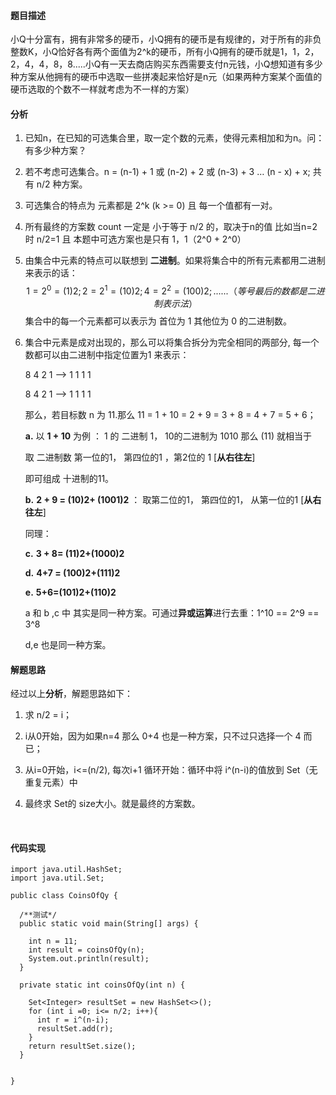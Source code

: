#### 题目描述

小Q十分富有，拥有非常多的硬币，小Q拥有的硬币是有规律的，对于所有的非负整数K，小Q恰好各有两个面值为2^k的硬币，所有小Q拥有的硬币就是1，1，2，2，4，4，8，8.....小Q有一天去商店购买东西需要支付n元钱，小Q想知道有多少种方案从他拥有的硬币中选取一些拼凑起来恰好是n元（如果两种方案某个面值的硬币选取的个数不一样就考虑为不一样的方案）

#### 分析

1. 已知n，在已知的可选集合里，取一定个数的元素，使得元素相加和为n。问：有多少种方案？


2. 若不考虑可选集合。n = (n-1) + 1 或 (n-2) + 2 或 (n-3) + 3 … (n - x) + x;  共有 n/2 种方案。

3. 可选集合的特点为 元素都是 2^k (k >= 0) 且 每一个值都有一对。

4. 所有最终的方案数 count 一定是 小于等于 n/2 的，取决于n的值 比如当n=2时  n/2=1 且 本题中可选方案也是只有 1，1（2^0 +  2^0）

5. 由集合中元素的特点可以联想到 **二进制**。如果将集合中的所有元素都用二进制来表示的话：
   $$
   1=2^0=(1)2; 2=2^1=(10)2; 4 = 2^2 = (100)2;..... .（等号最后的数都是二进制表示法）
   $$
   集合中的每一个元素都可以表示为 首位为 1 其他位为 0 的二进制数。

6. 集合中元素是成对出现的，那么可以将集合拆分为完全相同的两部分, 每一个数都可以由二进制中指定位置为1 来表示：

   8 4 2 1             —>     1 1 1 1

   8 4 2 1             —>     1 1 1 1

   那么，若目标数 n 为 11.那么  11 = 1 + 10 = 2 + 9 = 3 + 8 = 4 + 7 = 5 + 6；

   **a.** 以 **1 + 10** 为例 ： 1 的 二进制  1，  10的二进制为  1010     那么 (11) 就相当于 

   取 二进制数 第一位的1， 第四位的1 ，第2位的 1 [**从右往左**]

    即可组成 十进制的11。

   **b.** **2 + 9 = (10)2+ (1001)2** ： 取第二位的1， 第四位的1， 从第一位的1 [**从右往左**]

   同理：

   **c.** **3 + 8= (11)2+(1000)2**

   **d.** **4+7 = (100)2+(111)2**

   **e.** **5+6=(101)2+(110)2**

   a 和 b ,c 中 其实是同一种方案。可通过**异或运算**进行去重：1^10 == 2^9 == 3^8

   d,e 也是同一种方案。

#### 解题思路

 经过以上**分析**，解题思路如下：

1. 求 n/2 = i；

2. i从0开始，因为如果n=4 那么 0+4 也是一种方案，只不过只选择一个 4 而已；

3. 从i=0开始，i<=(n/2), 每次i+1  循环开始：循环中将 i^(n-i)的值放到 Set（无重复元素）中

4. 最终求 Set的 size大小。就是最终的方案数。

   ​

#### 代码实现

```
import java.util.HashSet;
import java.util.Set;

public class CoinsOfQy {

  /**测试*/
  public static void main(String[] args) {

    int n = 11;
    int result = coinsOfQy(n);
    System.out.println(result);
  }
  
  private static int coinsOfQy(int n) {

    Set<Integer> resultSet = new HashSet<>();
    for (int i =0; i<= n/2; i++){
      int r = i^(n-i);
      resultSet.add(r);
    }
    return resultSet.size();
  }


}
```



 

##### 